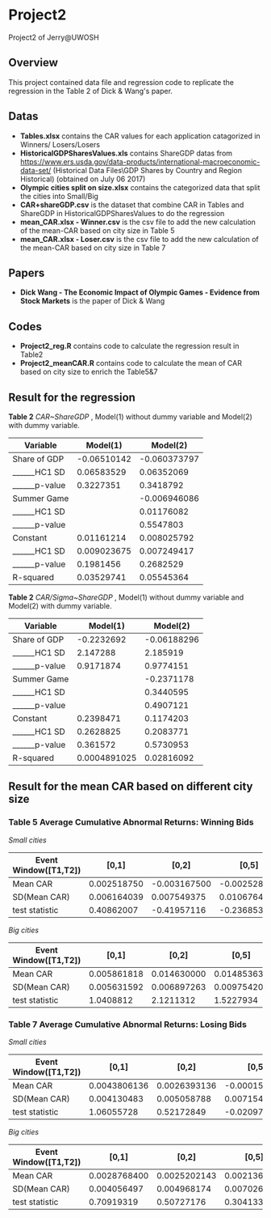 # Project2
Project2 of Jerry@UWOSH

## Overview
This project contained data file and regression code to replicate the regression in the Table 2 of Dick & Wang's paper.


## Datas
* __Tables.xlsx__ contains the CAR values for each application catagorized in Winners/ Losers/Losers
* __HistoricalGDPSharesValues.xls__ contains ShareGDP datas from https://www.ers.usda.gov/data-products/international-macroeconomic-data-set/ (Historical Data Files\GDP Shares by Country and Region Historical)  (obtained on July 06 2017)
* __Olympic cities split on size.xlsx__ contains the categorized data that split the cities into Small/Big
* __CAR+shareGDP.csv__ is the dataset that combine CAR in Tables and ShareGDP in HistoricalGDPSharesValues to do the regression
* __mean_CAR.xlsx - Winner.csv__ is the csv file to add the new calculation of the mean-CAR based on city size in Table 5
* __mean_CAR.xlsx - Loser.csv__ is the csv file to add the new calculation of the mean-CAR based on city size in Table 7



## Papers
* __Dick Wang - The Economic Impact of Olympic Games - Evidence from Stock Markets__ is the paper of Dick & Wang

## Codes
* __Project2_reg.R__ contains code to calculate the regression result in Table2
* __Project2_meanCAR.R__ contains code to calculate the mean of CAR based on city size to enrich the Table5&7


## Result for the regression
__Table 2__ _CAR~ShareGDP_ , Model(1) without dummy variable and Model(2) with dummy variable. 


Variable | Model(1) | Model(2)
-|-|-
Share of GDP|-0.06510142|-0.060373797
\_\_\_\_\_\_HC1 SD|0.06583529|0.06352069
\_\_\_\_\_\_p-value|0.3227351|0.3418792
Summer Game||-0.006946086
\_\_\_\_\_\_HC1 SD||0.01176082
\_\_\_\_\_\_p-value||0.5547803
Constant|0.01161214|0.008025792
\_\_\_\_\_\_HC1 SD|0.009023675|0.007249417
\_\_\_\_\_\_p-value|0.1981456|0.2682529 
R-squared|0.03529741|0.05545364


__Table 2__ _CAR/Sigma~ShareGDP_ , Model(1) without dummy variable and Model(2) with dummy variable. 


Variable | Model(1) | Model(2)
-|-|-
Share of GDP|-0.2232692|-0.06188296
\_\_\_\_\_\_HC1 SD|2.147288|2.185919
\_\_\_\_\_\_p-value|0.9171874|0.9774151
Summer Game||-0.2371178
\_\_\_\_\_\_HC1 SD||0.3440595
\_\_\_\_\_\_p-value||0.4907121
Constant|0.2398471|0.1174203
\_\_\_\_\_\_HC1 SD|0.2628825|0.2083771
\_\_\_\_\_\_p-value|0.361572|0.5730953 
R-squared|0.0004891025|0.02816092

## Result for the mean CAR based on different city size
### __Table 5__ Average Cumulative Abnormal Returns: Winning Bids

_Small cities_

Event Window([T1,T2])|[0,1]|[0,2]|[0,5]|[0,9]|[-2,2]|[-5,5]|[-5,-1]|[-2,-1]
-|-|-|-|-|-|-|-|-
Mean CAR|0.002518750|-0.003167500|-0.002528750|-0.006040000|-0.002530000|-0.001352375|0.001173750|0.000611250
SD(Mean CAR)|0.006164039|0.007549375|0.010676428|0.013783210|0.009746201|0.014455952|0.009746201|0.006164039
test statistic|0.40862007|-0.41957116|-0.23685355|-0.43821432|-0.25958832|-0.09355143|0.12043154|0.09916388

_Big cities_

Event Window([T1,T2])|[0,1]|[0,2]|[0,5]|[0,9]|[-2,2]|[-5,5]|[-5,-1]|[-2,-1]
-|-|-|-|-|-|-|-|-
Mean CAR|0.005861818|0.014630000|0.014853636|0.007874545|0.013611818|-0.001562727|-0.016413636|-0.001028182
SD(Mean CAR)|0.005631592|0.006897263|0.009754203|0.012592622|0.008904329|0.013207254|0.008904329|0.005631592
test statistic|1.0408812|2.1211312|1.5227934|0.6253301|1.5286743|-0.1183234|-1.8433323|-0.1825739

### __Table 7__ Average Cumulative Abnormal Returns: Losing Bids

_Small cities_

Event Window([T1,T2])|[0,1]|[0,2]|[0,5]|[0,9]|[-2,2]|[-5,5]|[-5,-1]|[-2,-1]
-|-|-|-|-|-|-|-|-
Mean CAR|0.0043806136|0.0026393136|-0.0001500545|-0.0022626227|0.0023125000|0.0030001545|0.0031502136|-0.0003268273
SD(Mean CAR)|0.004130483|0.005058788|0.007154206|0.009236040|0.006530867|0.009686841|0.006530867|0.004130483
test statistic|1.06055728|0.52172849|-0.02097431|-0.24497757|0.35408776|0.30971444|0.48235766|-0.07912568

_Big cities_

Event Window([T1,T2])|[0,1]|[0,2]|[0,5]|[0,9]|[-2,2]|[-5,5]|[-5,-1]|[-2,-1]
-|-|-|-|-|-|-|-|-
Mean CAR|0.0028768400|0.0025202143|0.0021368600|0.0051610514|-0.0003821714|-0.0071351629|-0.0092720171|-0.0029023857
SD(Mean CAR)|0.004056497|0.004968174|0.007026059|0.009070603|0.006413885|0.009513329|0.006413885|0.004056497
test statistic|0.70919319|0.50727176|0.30413352|0.56898659|-0.05958502|-0.75001749|-1.44561641|-0.71549067
